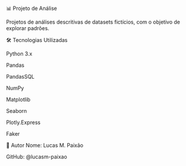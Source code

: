📊 Projeto de Análise

Projetos de análises descritivas de datasets fictícios, com o objetivo de explorar padrões.


🛠️ Tecnologias Utilizadas

Python 3.x

Pandas

PandasSQL

NumPy

Matplotlib

Seaborn

Plotly.Express

Faker

👤 Autor
Nome: Lucas M. Paixão

GitHub: @lucasm-paixao
